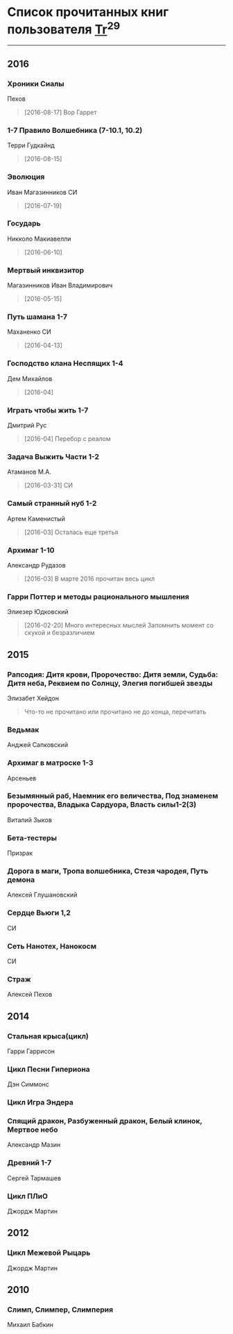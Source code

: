 # Список прочитанных книг пользователя [Tr](http://vk.com/gmg1991)<sup>29</sup>
---

## 2016

### Хроники Сиалы
Пехов
> [2016-08-17] Вор Гаррет


### 1-7 Правило Волшебника (7-10.1, 10.2)
Терри Гудкайнд
> [2016-08-15] 


### Эволюция
Иван Магазинников СИ
> [2016-07-19] 


### Государь
Никколо Макиавелли
> [2016-06-10] 


### Мертвый инквизитор
Магазинников Иван Владимирович
> [2016-05-15] 


### Путь шамана 1-7
Маханенко СИ
> [2016-04-13] 


### Господство клана Неспящих 1-4
Дем Михайлов
> [2016-04] 


### Играть чтобы жить 1-7
Дмитрий Рус
> [2016-04] Перебор с реалом


### Задача Выжить Части 1-2
Атаманов М.А.
> [2016-03-31] СИ


### Самый странный нуб 1-2
Артем Каменистый
> [2016-03] Осталась еще третья


### Архимаг 1-10
Александр Рудазов
> [2016-03] В марте 2016 прочитан весь цикл


### Гарри Поттер и методы рационального мышления
Элиезер Юдковский
> [2016-02-20] Много интересных мыслей
> Запомнить момент со скукой и безразличием



## 2015

### Рапсодия: Дитя крови, Пророчество: Дитя земли, Судьба: Дитя неба, Реквием по Солнцу, Элегия погибшей звезды
Элизабет Хейдон
> Что-то не прочитано или прочитано не до конца, перечитать


### Ведьмак
Анджей Сапковский


### Архимаг в матроске 1-3
Арсеньев


### Безымянный раб, Наемник его величества, Под знаменем пророчества, Владыка Сардуора, Власть силы1-2(3)
Виталий Зыков


### Бета-тестеры
Призрак


### Дорога в маги, Тропа волшебника, Стезя чародея, Путь демона
Алексей Глушановский


### Сердце Вьюги 1,2
СИ


### Сеть Нанотех, Нанокосм
СИ


### Страж
Алексей Пехов



## 2014

### Стальная крыса(цикл)
Гарри Гаррисон


### Цикл Песни Гипериона
Дэн Симмонс


### Цикл Игра Эндера


### Спящий дракон, Разбуженный дракон, Белый клинок, Мертвое небо
Александр Мазин


### Древний 1-7
Сергей Тармашев


### Цикл ПЛиО
Джордж Мартин



## 2012

### Цикл Межевой Рыцарь
Джордж Мартин



## 2010

### Слимп, Слимпер, Слимперия
Михаил Бабкин




